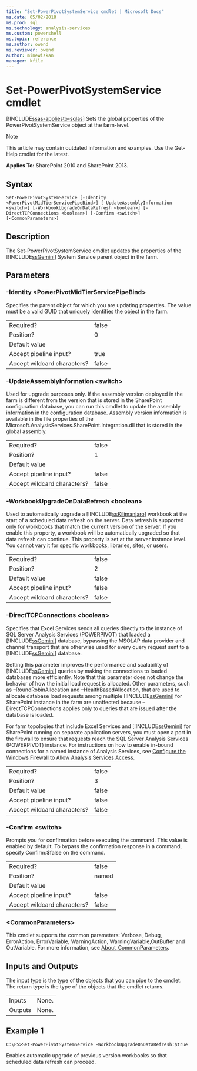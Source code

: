 ```yaml
---
title: "Set-PowerPivotSystemService cmdlet | Microsoft Docs"
ms.date: 05/02/2018
ms.prod: sql
ms.technology: analysis-services
ms.custom: powershell
ms.topic: reference
ms.author: owend
ms.reviewer: owend
author: minewiskan
manager: kfile
---
```

# Set-PowerPivotSystemService cmdlet
[!INCLUDE[ssas-appliesto-sqlas](../../includes/ssas-appliesto-sqlas.md)]
  Sets the global properties of the PowerPivotSystemService object at the farm-level.  

>[!NOTE] 
>This article may contain outdated information and examples. Use the Get-Help cmdlet for the latest.
  
 **Applies To:** SharePoint 2010 and SharePoint 2013.  
  
## Syntax  
  
```  
Set-PowerPivotSystemService [-Identity <PowerPivotMidTierServicePipeBind>] [-UpdateAssemblyInformation <switch>] [-WorkbookUpgradeOnDataRefresh <boolean>] [-DirectTCPConnections <boolean>] [-Confirm <switch>] [<CommonParameters>]  
```  
  
## Description  
 The Set-PowerPivotSystemService cmdlet updates the properties of the [!INCLUDE[ssGemini](../../includes/ssgemini-md.md)] System Service parent object in the farm.  
  
## Parameters  
  
### -Identity \<PowerPivotMidTierServicePipeBind>  
 Specifies the parent object for which you are updating properties. The value must be a valid GUID that uniquely identifies the object in the farm.  
  
|||  
|-|-|  
|Required?|false|  
|Position?|0|  
|Default value||  
|Accept pipeline input?|true|  
|Accept wildcard characters?|false|  
  
### -UpdateAssemblyInformation \<switch>  
 Used for upgrade purposes only. If the assembly version deployed in the farm is different from the version that is stored in the SharePoint configuration database, you can run this cmdlet to update the assembly information in the configuration database. Assembly version information is available in the file properties of the Microsoft.AnalysisServices.SharePoint.Integration.dll that is stored in the global assembly.  
  
|||  
|-|-|  
|Required?|false|  
|Position?|1|  
|Default value||  
|Accept pipeline input?|false|  
|Accept wildcard characters?|false|  
  
### -WorkbookUpgradeOnDataRefresh \<boolean>  
 Used to automatically upgrade a [!INCLUDE[ssKilimanjaro](../../includes/sskilimanjaro-md.md)] workbook at the start of a scheduled data refresh on the server. Data refresh is supported only for workbooks that match the current version of the server. If you enable this property, a workbook will be automatically upgraded so that data refresh can continue. This property is set at the server instance level. You cannot vary it for specific workbooks, libraries, sites, or users.  
  
|||  
|-|-|  
|Required?|false|  
|Position?|2|  
|Default value|false|  
|Accept pipeline input?|false|  
|Accept wildcard characters?|false|  
  
### -DirectTCPConnections \<boolean>  
 Specifies that Excel Services sends all queries directly to the instance of SQL Server Analysis Services (POWERPIVOT) that loaded a [!INCLUDE[ssGemini](../../includes/ssgemini-md.md)] database, bypassing the MSOLAP data provider and channel transport that are otherwise used for every query request sent to a [!INCLUDE[ssGemini](../../includes/ssgemini-md.md)] database.  
  
 Setting this parameter improves the performance and scalability of [!INCLUDE[ssGemini](../../includes/ssgemini-md.md)] queries by making the connections to loaded databases more efficiently. Note that this parameter does not change the behavior of how the initial load request is allocated. Other parameters, such as –RoundRobinAllocation and –HealthBasedAllocation, that are used to allocate database load requests among multiple [!INCLUDE[ssGemini](../../includes/ssgemini-md.md)] for SharePoint instance in the farm are unaffected because –DirectTCPConnections applies only to queries that are issued after the database is loaded.  
  
 For farm topologies that include Excel Services and [!INCLUDE[ssGemini](../../includes/ssgemini-md.md)] for SharePoint running on separate application servers, you must open a port in the firewall to ensure that requests reach the SQL Server Analysis Services (POWERPIVOT) instance. For instructions on how to enable in-bound connections for a named instance of Analysis Services, see [Configure the Windows Firewall to Allow Analysis Services Access](../../analysis-services/instances/configure-the-windows-firewall-to-allow-analysis-services-access.md).  
  
|||  
|-|-|  
|Required?|false|  
|Position?|3|  
|Default value|false|  
|Accept pipeline input?|false|  
|Accept wildcard characters?|false|  
  
### -Confirm \<switch>  
 Prompts you for confirmation before executing the command. This value is enabled by default. To bypass the confirmation response in a command, specify Confirm:$false on the command.  
  
|||  
|-|-|  
|Required?|false|  
|Position?|named|  
|Default value||  
|Accept pipeline input?|false|  
|Accept wildcard characters?|false|  
  
### \<CommonParameters>  
 This cmdlet supports the common parameters: Verbose, Debug, ErrorAction, ErrorVariable, WarningAction, WarningVariable,OutBuffer and OutVariable. For more information, see [About_CommonParameters](http://go.microsoft.com/fwlink/?linkID=227825).  
  
## Inputs and Outputs  
 The input type is the type of the objects that you can pipe to the cmdlet. The return type is the type of the objects that the cmdlet returns.  
  
|||  
|-|-|  
|Inputs|None.|  
|Outputs|None.|  
  
## Example 1  
  
```  
C:\PS>Set-PowerPivotSystemService -WorkbookUpgradeOnDataRefresh:$true  
```  
  
 Enables automatic upgrade of previous version workbooks so that scheduled data refresh can proceed.  
  
  
